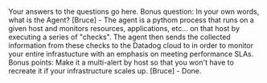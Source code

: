 Your answers to the questions go here.
Bonus question: In your own words, what is the Agent?  [Bruce] - The agent is a pythom process that runs on a given host and monitors resources, applications, etc... on that host by executing a series of "checks".  The agent then sends the collected information from these checks to the Datadog cloud to in order to monitor your entire infrastucture with an emphasis on meeting performance SLAs.
Bonus points: Make it a multi-alert by host so that you won't have to recreate it if your infrastructure scales up. [Bruce] - Done.
